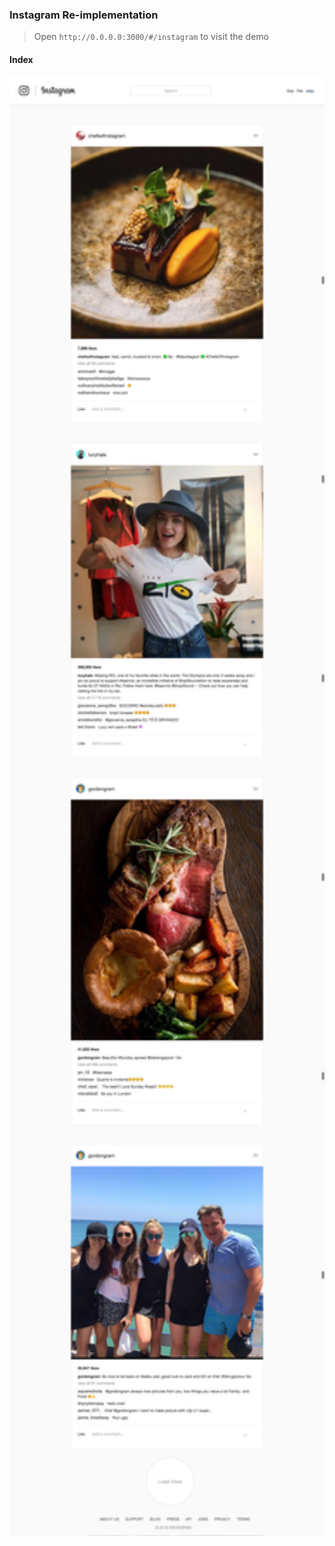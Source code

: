 ### Instagram Re-implementation

> Open `http://0.0.0.0:3000/#/instagram` to visit the demo

#### Index

<img width="680px" src="src/assets/previews/instagram/index.jpg">

